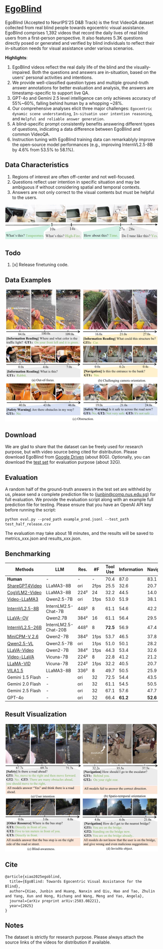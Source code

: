 # [EgoBlind](https://arxiv.org/abs/2503.08221)
EgoBlind (Accepted to NeurIPS'25 D&B Track) is the first VideoQA dataset collected from real blind people towards egocentric visual assistance. EgoBlind comprises 1,392 videos that record the daily lives of real blind users from a first-person perspective. It also features 5.3K questions directly posed or generated and verified by blind individuals to reflect their in-situation needs for visual assistance under various scenarios.

**Highlights**:
1) EgoBlind videos reflect the real daily life of the blind and the visually-impaired. Both the questions and answers are in-situation, based on the users' personal activities and intentions.
2) We provide well-classified question types and multiple ground-truth answer annotations for better evaluation and analysis, the answers are timestamp-specific to support live QA.
3) GPT-4o and Gemini 2.5 level intelligence can only achieves accuracy of 55%~60%, falling behind human by a whopping ~28%.
4) Our comprehensive analyses elicit three major challenges: ```Egocentric dynamic scene understanding```, ```In-situatin user intention reasoning```, and ```Helpful and reliable answer generation```.
5) A blind-specific prompt consistently benefits answering different types of questions, indicating a data difference between EgoBlind and common VideoQA. 
6) Instruction tuning with EgoBlind training data can remarkablyly improve the open-source model performances (e.g., improving InternVL2.5-8B by 4.6% from 53.5% to 58.1%).

## Data Characteristics
1) Regions of interest are often off-center and not well-focused.
2) Questions reflect user intention in specific situation and may be ambiguous if without considering spatial and temporal contexts.
3) Answers are not only correct to the visual contents but must be helpful to the users.

![EgoBlind](misc/intro.jpg)

## Todo
1. [x] Release finetuning code.

## Data Examples
![EgoBlind](misc/egoblind.jpg)
## Download
We are glad to share that the dataset can be freely used for research purpose, but with video source being cited for distribution. Please download EgoBlind from [Google Driven](https://drive.google.com/drive/folders/1MHY7COE0hARiGe-3uO3_vO5PPLhFx2nZ?usp=sharing) (about 80G). Optionally, you can download the [test set](https://drive.google.com/drive/folders/1gLcqwKrJcZ7tTbaBI8aWEhPImRdDsGQx?usp=sharing) for evaluation purpose (about 32G).  

## Evaluation
A random half of the ground-truth answers in the test set are withheld by us, please send a complete prediction file to (junbin@comp.nus.edu.sg) for full evaluation. We provide the evaluation script along with an example full prediction file for testing. Please ensure that you have an OpenAI API key before running the script:
```
python eval.py --pred_path example_pred.jsonl --test_path test_half_release.csv
```
The evaluation may take about 18 minutes, and the results will be saved to metrics_xxx.json and results_xxx.json.
## Benchmarking
| Methods              | LLM                | Res.     | #F      | Tool Use   | Information | Navigation | Safety    | Communication | Resource  | Average   |
|----------------------|--------------------|----------|---------|------------|-------------|------------|-----------|----------------|-----------|-----------|
| **Human**            | -                  | -        | -       | 70.4 | 87.0  | 83.1 | 91.9 | 94.7     | 96.6 | 87.4 |
| [ShareGPT4Video](https://github.com/ShareGPT4Omni/ShareGPT4Video)   | LLaMA3-8B          | ori        | 2fps    | 25.5 | 32.6  | 20.7 | 43.3 | 38.9  | 28.3 | 32.9 |
| [CogVLM2-Video](https://github.com/THUDM/CogVLM2)   | LLaMA3-8B          | 224²     | 24      | 32.2 | 44.5  | 14.0 | 52.7 | 43.1   | 32.4 | 40.3|
| [Video-LLaMA3](https://github.com/DAMO-NLP-SG/VideoLLaMA3)    | Qwen2.5-7B  | ori  | 1fps    | 53.0 | 51.9  | 38.1 | 50.6 | 41.7 | 50.3 | 49.2 |
| [InternVL2.5-8B](https://github.com/OpenGVLab/InternVL)  | InternLM2.5-Chat-7B| 448²     | 8       | 61.1 | 54.6  | 42.2 | 58.0 | 44.4  | 52.6 | 53.5 |
 [LLaVA-OV](https://github.com/LLaVA-VL/LLaVA-NeXT)        | Qwen2.7B           | 384²     | 16      | 61.1 |  56.4  | 29.5 | **65.8** | **58.3** | 50.9 | 54.5|
| [InternVL2.5-26B](https://github.com/OpenGVLab/InternVL) | InternLM2.5-Chat-20B| 448²    | 8       | **72.5** | 56.9 | 47.4 | 54.1 | 43.1   | 53.2 | 55.0 |
| [MiniCPM-V 2.6](https://github.com/OpenBMB/MiniCPM-o)   | Qwen2-7B           | 384²     | 1fps      | 53.7 | 46.5  | 37.8 | 28.9 | 37.5 | 41.0 | 40.7 |
| [Qwen2.5-VL](https://github.com/QwenLM/Qwen2.5-VL)       | Qwen2.5-7B         | ori      | 1fps    | 51.0 | 50.1  | 28.2 | 48.5 | 43.1  | 38.2 | 45.5|
| [LLaVA-Video](https://github.com/LLaVA-VL/LLaVA-NeXT)     | Qwen2-7B           | 384²     | 1fps    | 44.3 | 53.4  | 32.6 | 62.0 | 50.0    | 49.7 | 51.5 |
| [Video-LLaVA](https://github.com/PKU-YuanGroup/Video-LLaVA)     | Vicuna-7B          | 224²     | 8      | 22.8 | 41.2  | 21.2 | 47.2 | 38.9  | 35.3 | 38.1 |
| [LLaMA-VID](https://github.com/dvlab-research/LLaMA-VID)       | Vicuna-7B          | 224²     | 1fps    | 32.2 | 40.5  | 20.7 | 49.4 | 36.1  | 41.6 | 39.1|
| [VILA1.5](https://github.com/NVlabs/VILA)         | LLaMA3-8B          | 336²     | 8       | 49.7 | 50.5  | 25.9 | 60.6 | 47.2| 41.0 | 48.2|
| Gemini 1.5 Flash     | -                  | ori      | 32       | 72.5 | 54.4 | 43.5 | 50.6| 38.9 | 45.7| 51.8 |
| Gemini 2.0 Flash     | -                  | ori      | 32   | 61.1 | 54.5 | 50.5  | 39.1 | 47.2 | 49.1 | 49.9 |
| Gemini 2.5 Flash     | -                  | ori      | 32   | 67.1 | 57.6 | 47.7 | 57.8 | 47.2 | 50.3 | 56.0 |
| GPT-4o              | -                  | ori      | 32  | 66.4 | **61.2** | **52.6** | 58.8 | 47.2 | **62.4** | **59.3** |
## Result Visualization
![EgoBlind](misc/vis.jpg)

## Cite
```
@article{xiao2025egoblind,
  title={EgoBlind: Towards Egocentric Visual Assistance for the Blind},
  author={Xiao, Junbin and Huang, Nanxin and Qiu, Hao and Tao, Zhulin and Yang, Xun and Hong, Richang and Wang, Meng and Yao, Angela},
  journal={arXiv preprint arXiv:2503.08221},
  year={2025}
}
```

## Notes
The dataset is strictly for research purpose. Please always attach the source links of the videos for distribution if available.

